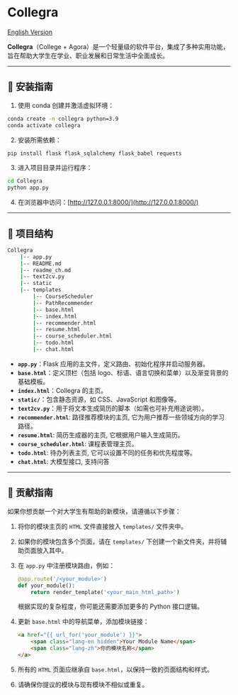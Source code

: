 # Collegra

[English Version](README.md)

**Collegra**（College + Agora）是一个轻量级的软件平台，集成了多种实用功能，旨在帮助大学生在学业、职业发展和日常生活中全面成长。

---

## 🚀 安装指南

1. 使用 conda 创建并激活虚拟环境：
```bash
conda create -n collegra python=3.9
conda activate collegra
```

2. 安装所需依赖：
```bash
pip install flask flask_sqlalchemy flask_babel requests
```

3. 进入项目目录并运行程序：
```bash
cd Collegra
python app.py
```

4. 在浏览器中访问：[http://127.0.0.1:8000/](http://127.0.0.1:8000/)

---

## 📁 项目结构

```bash
Collegra
    |-- app.py
    |-- README.md
    |-- readme_ch.md
    |-- text2cv.py
    |-- static
    |-- templates
        |-- CourseScheduler
        |-- PathRecommender
        |-- base.html
        |-- index.html
        |-- recommender.html
        |-- resume.html
        |-- course_scheduler.html
        |-- todo.html
        |-- chat.html
```

- **`app.py`**：Flask 应用的主文件，定义路由、初始化程序并启动服务器。
- **`base.html`**：定义顶栏（包括 logo、标语、语言切换和菜单）以及渐变背景的基础模板。
- **`index.html`**：Collegra 的主页。
- **`static/`**：包含静态资源，如 CSS、JavaScript 和图像等。
- **`text2cv.py`**：用于将文本生成简历的脚本（如需也可补充用途说明）。
- **`recommender.html`**: 路径推荐模块的主页, 它为用户推荐一些领域方向的学习路径。
- **`resume.html`**: 简历生成器的主页, 它根据用户输入生成简历。
- **`course_scheduler.html`**: 课程表管理主页。
- **`todo.html`**: 待办列表主页, 它可以设置不同的任务和优先程度等。
- **`chat.html`**: 大模型接口, 支持问答

---

## 🤝 贡献指南

如果你想贡献一个对大学生有帮助的新模块，请遵循以下步骤：

1. 将你的模块主页的 `HTML` 文件直接放入 `templates/` 文件夹中。
2. 如果你的模块包含多个页面，请在 `templates/` 下创建一个新文件夹，并将辅助页面放入其中。
3. 在 `app.py` 中注册模块路由，例如：
   ```python
   @app.route('/<your_module>')
   def your_module():
       return render_template('<your_main_html_path>')
   ```
   根据实现的复杂程度，你可能还需要添加更多的 Python 接口逻辑。

4. 更新 `base.html` 中的导航菜单，添加模块链接：
   ```html
   <a href="{{ url_for('your_module') }}">
       <span class="lang-en hidden">Your Module Name</span>
       <span class="lang-zh">你的模块名称</span>
   </a>
   ```

5. 所有的 `HTML` 页面应继承自 `base.html`，以保持一致的页面结构和样式。
6. 请确保你提议的模块与现有模块不相似或重复。

